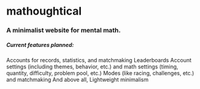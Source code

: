 # mathoughtical

### A minimalist website for mental math.

##### Current features planned:
Accounts for records, statistics, and matchmaking
Leaderboards 
Account settings (including themes, behavior, etc.) and math settings (timing, quantity, difficulty, problem pool, etc.)
Modes (like racing, challenges, etc.) and matchmaking
And above all,
Lightweight minimalism
